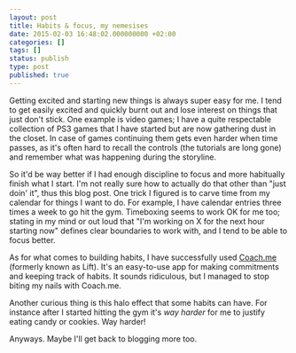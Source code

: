 ```yaml
---
layout: post
title: Habits & focus, my nemesises
date: 2015-02-03 16:48:02.000000000 +02:00
categories: []
tags: []
status: publish
type: post
published: true
---
```


Getting excited and starting new things is always super easy for me. I tend to get easily excited and quickly burnt out and lose interest on things that just don't stick. One example is video games; I have a quite respectable collection of PS3 games that I have started but are now gathering dust in the closet. In case of games continuing them gets even harder when time passes, as it's often hard to recall the controls (the tutorials are long gone) and remember what was happening during the storyline.

So it'd be way better if I had enough discipline to focus and more habitually finish what I start. I'm not really sure how to actually do that other than "just doin' it", thus this blog post. One trick I figured is to carve time from my calendar for things I want to do. For example, I have calendar entries three times a week to go hit the gym. Timeboxing seems to work OK for me too; stating in my mind or out loud that "I'm working on X for the next hour starting now" defines clear boundaries to work with, and I tend to be able to focus better.

As for what comes to building habits, I have successfully used <a href="https://www.coach.me/">Coach.me</a> (formerly known as Lift). It's an easy-to-use app for making commitments and keeping track of habits. It sounds ridiculous, but I managed to stop biting my nails with Coach.me.

Another curious thing is this halo effect that some habits can have. For instance after I started hitting the gym it's <em>way harder</em> for me to justify eating candy or cookies. Way harder!

Anyways. Maybe I'll get back to blogging more too.